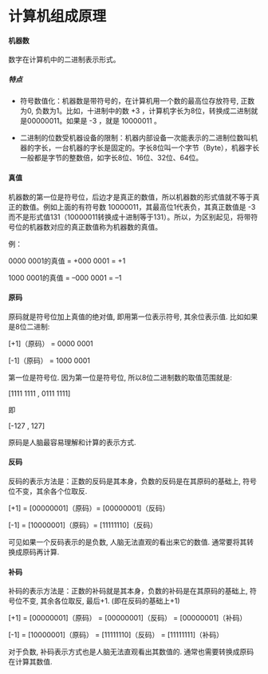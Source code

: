 # 计算机组成原理

#### 机器数

数字在计算机中的二进制表示形式。

##### 特点

- 符号数值化：机器数是带符号的，在计算机用一个数的最高位存放符号, 正数为0, 负数为1。比如，十进制中的数 +3 ，计算机字长为8位，转换成二进制就是00000011。如果是 -3 ，就是 10000011 。

- 二进制的位数受机器设备的限制：机器内部设备一次能表示的二进制位数叫机器的字长，一台机器的字长是固定的。字长8位叫一个字节（Byte），机器字长一般都是字节的整数倍，如字长8位、16位、32位、64位。

#### 真值

机器数的第一位是符号位，后边才是真正的数值，所以机器数的形式值就不等于真正的数值。例如上面的有符号数 10000011，其最高位1代表负，其真正数值是 -3 而不是形式值131（10000011转换成十进制等于131）。所以，为区别起见，将带符号位的机器数对应的真正数值称为机器数的真值。

例：

0000 0001的真值 = +000 0001 = +1

1000 0001的真值 = –000 0001 = –1

#### 原码

原码就是符号位加上真值的绝对值, 即用第一位表示符号, 其余位表示值. 比如如果是8位二进制:

[+1]（原码） = 0000 0001

[-1]（原码） = 1000 0001

第一位是符号位. 因为第一位是符号位, 所以8位二进制数的取值范围就是:

[1111 1111 , 0111 1111]

即

[-127 , 127]

原码是人脑最容易理解和计算的表示方式.

#### 反码

反码的表示方法是：正数的反码是其本身，负数的反码是在其原码的基础上, 符号位不变，其余各个位取反.

[+1] = [00000001]（原码）= [00000001]（反码）

[-1] = [10000001]（原码）= [11111110]（反码）

可见如果一个反码表示的是负数, 人脑无法直观的看出来它的数值. 通常要将其转换成原码再计算.

#### 补码

补码的表示方法是：正数的补码就是其本身，负数的补码是在其原码的基础上, 符号位不变, 其余各位取反, 最后+1. (即在反码的基础上+1)

[+1] = [00000001]（原码） = [00000001]（反码） = [00000001]（补码）

[-1] = [10000001]（原码） = [11111110]（反码） = [11111111]（补码）

对于负数, 补码表示方式也是人脑无法直观看出其数值的. 通常也需要转换成原码在计算其数值.

